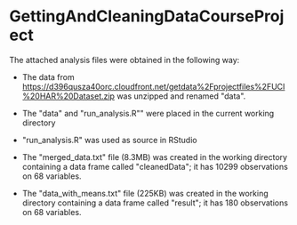 # GettingAndCleaningDataCourseProject

The attached analysis files were obtained in the following way:

* The data from https://d396qusza40orc.cloudfront.net/getdata%2Fprojectfiles%2FUCI%20HAR%20Dataset.zip was unzipped and renamed "data".

* The "data" and "run_analysis.R"" were placed in the current working directory

* "run_analysis.R" was used as source in RStudio

* The "merged_data.txt" file (8.3MB) was created in the working directory containing a data frame called "cleanedData"; it has 10299 observations on 68 variables.

* The "data_with_means.txt" file (225KB) was created in the working directory containing a data frame called "result"; it has 180 observations on 68 variables.